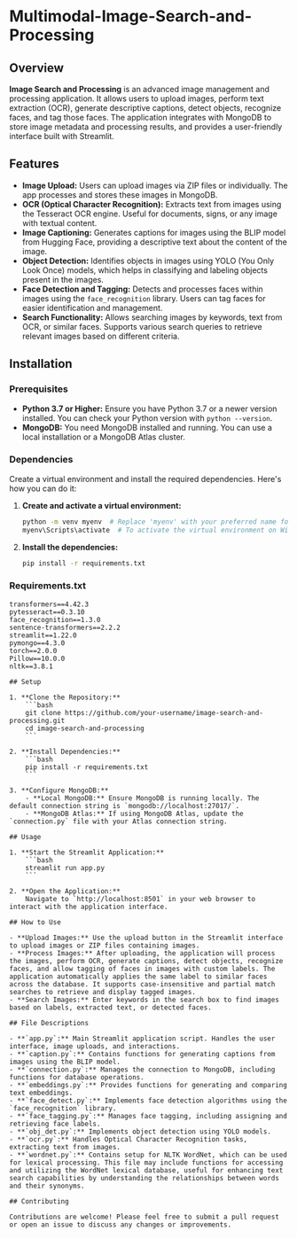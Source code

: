 # Multimodal-Image-Search-and-Processing

## Overview
**Image Search and Processing** is an advanced image management and processing application. It allows users to upload images, perform text extraction (OCR), generate descriptive captions, detect objects, recognize faces, and tag those faces. The application integrates with MongoDB to store image metadata and processing results, and provides a user-friendly interface built with Streamlit.

## Features
- **Image Upload:** Users can upload images via ZIP files or individually. The app processes and stores these images in MongoDB.
- **OCR (Optical Character Recognition):** Extracts text from images using the Tesseract OCR engine. Useful for documents, signs, or any image with textual content.
- **Image Captioning:** Generates captions for images using the BLIP model from Hugging Face, providing a descriptive text about the content of the image.
- **Object Detection:** Identifies objects in images using YOLO (You Only Look Once) models, which helps in classifying and labeling objects present in the images.
- **Face Detection and Tagging:** Detects and processes faces within images using the `face_recognition` library. Users can tag faces for easier identification and management.
- **Search Functionality:** Allows searching images by keywords, text from OCR, or similar faces. Supports various search queries to retrieve relevant images based on different criteria.

## Installation

### Prerequisites
- **Python 3.7 or Higher:** Ensure you have Python 3.7 or a newer version installed. You can check your Python version with `python --version`.
- **MongoDB:** You need MongoDB installed and running. You can use a local installation or a MongoDB Atlas cluster.

### Dependencies
Create a virtual environment and install the required dependencies. Here's how you can do it:

1. **Create and activate a virtual environment:**

    ```bash
    python -m venv myenv  # Replace 'myenv' with your preferred name for the virtual environment.
    myenv\Scripts\activate  # To activate the virtual environment on Windows.
    ```

2. **Install the dependencies:**

    ```bash
    pip install -r requirements.txt
    ```

### Requirements.txt
```plaintext
transformers==4.42.3
pytesseract==0.3.10
face_recognition==1.3.0
sentence-transformers==2.2.2
streamlit==1.22.0
pymongo==4.3.0
torch==2.0.0
Pillow==10.0.0
nltk==3.8.1

## Setup

1. **Clone the Repository:**
    ```bash
    git clone https://github.com/your-username/image-search-and-processing.git
    cd image-search-and-processing
    ```

2. **Install Dependencies:**
    ```bash
    pip install -r requirements.txt
    ```

3. **Configure MongoDB:**
    - **Local MongoDB:** Ensure MongoDB is running locally. The default connection string is `mongodb://localhost:27017/`.
    - **MongoDB Atlas:** If using MongoDB Atlas, update the `connection.py` file with your Atlas connection string.

## Usage

1. **Start the Streamlit Application:**
    ```bash
    streamlit run app.py
    ```

2. **Open the Application:**
    Navigate to `http://localhost:8501` in your web browser to interact with the application interface.

## How to Use

- **Upload Images:** Use the upload button in the Streamlit interface to upload images or ZIP files containing images.
- **Process Images:** After uploading, the application will process the images, perform OCR, generate captions, detect objects, recognize faces, and allow tagging of faces in images with custom labels. The application automatically applies the same label to similar faces across the database. It supports case-insensitive and partial match searches to retrieve and display tagged images.
- **Search Images:** Enter keywords in the search box to find images based on labels, extracted text, or detected faces.

## File Descriptions

- **`app.py`:** Main Streamlit application script. Handles the user interface, image uploads, and interactions.
- **`caption.py`:** Contains functions for generating captions from images using the BLIP model.
- **`connection.py`:** Manages the connection to MongoDB, including functions for database operations.
- **`embeddings.py`:** Provides functions for generating and comparing text embeddings.
- **`face_detect.py`:** Implements face detection algorithms using the `face_recognition` library.
- **`face_tagging.py`:** Manages face tagging, including assigning and retrieving face labels.
- **`obj_det.py`:** Implements object detection using YOLO models.
- **`ocr.py`:** Handles Optical Character Recognition tasks, extracting text from images.
- **`wordnet.py`:** Contains setup for NLTK WordNet, which can be used for lexical processing. This file may include functions for accessing and utilizing the WordNet lexical database, useful for enhancing text search capabilities by understanding the relationships between words and their synonyms.

## Contributing

Contributions are welcome! Please feel free to submit a pull request or open an issue to discuss any changes or improvements.





























